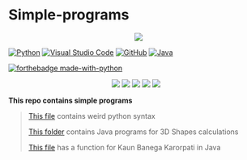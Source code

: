 # Simple-programs

<p align="center"> 
 <a href="https://github-readme-stats-eight-theta.vercel.app/api/top-langs/?username=BhJaipal&layout=compact&langs_count=16&theme=dark&background=black"> 
   <img src="https://github-readme-stats-eight-theta.vercel.app/api/top-langs/?username=BhJaipal&layout=compact&langs_count=16&background=black&theme=react" style="margin-left:10px"/> 
  </a> 
 </p>

[![Python](https://img.shields.io/badge/Python-06a?logo=python&logoColor=F7DF1E)](https://www.python.org/) 
[![Visual Studio Code](https://img.shields.io/badge/VS_Code-007ACC?logo=visual%20studio%20code&logoColor=3f3f8f)](https://code.visualstudio.com/) 
[![GitHub](https://badgen.net/badge/icon/github?icon=github&label&color=black)](https://github.com)
[![Java](https://img.shields.io/badge/JDK-007AAC?logo=openjdk&logoColor=12B889)](https://java.com)

[![forthebadge made-with-python](http://ForTheBadge.com/images/badges/made-with-python.svg)](https://www.python.org/)

<p align="center">
<img src="https://img.shields.io/github/last-commit/BhJaipal/Python-Module?color=aqua&logo=%20Github&logoColor=%20yellow&style=plastic">
<img src="https://img.shields.io/github/contributors/BhJaipal/Python-Module?color=blue&logo=%20Github&logoColor=%20yellow&style=plastic">
<img src="https://img.shields.io/github/stars/BhJaipal/Python-Module.svg?style=plastic&label=Star&maxAge=2592000" />
<img src="https://img.shields.io/badge/Made%20with-Python-1f425f.svg">
<img src="https://img.shields.io/badge/VS_Insiders-3f3f8f?style=for-the-badge&logo=visual%20studio&logoColor=12b889&style=plastic" />

</p>

**This repo contains simple programs**

> [This file](https://github.com/BhJaipal/Simple-programs/blob/main/Python/weird_syntax.py) contains weird python syntax
> 
> [This folder](https://github.com/BhJaipal/Simple-programs/blob/main/Java/Shapes) contains Java programs for 3D Shapes calculations
> 
> [This file](https://github.com/BhJaipal/Simple-programs/blob/main/Java/KBC.java) has a function for Kaun Banega Karorpati in Java
> 
